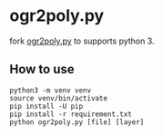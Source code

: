 # ogr2poly.py

fork [ogr2poly.py](https://trac.openstreetmap.org/browser/subversion/applications/utils/osm-extract/polygons/ogr2poly.py) to supports python 3.

## How to use

```
python3 -m venv venv
source venv/bin/activate
pip install -U pip
pip install -r requirement.txt
python ogr2poly.py [file] [layer]
```

